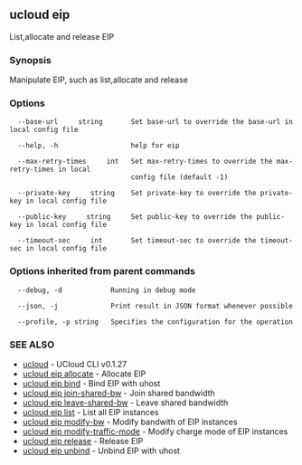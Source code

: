 

## ucloud eip

List,allocate and release EIP

### Synopsis

Manipulate EIP, such as list,allocate and release

### Options

```
  --base-url     string       Set base-url to override the base-url in local config file 

  --help, -h                  help for eip 

  --max-retry-times     int   Set max-retry-times to override the max-retry-times in local
                              config file (default -1) 

  --private-key     string    Set private-key to override the private-key in local config file 

  --public-key     string     Set public-key to override the public-key in local config file 

  --timeout-sec     int       Set timeout-sec to override the timeout-sec in local config file 

```

### Options inherited from parent commands

```
  --debug, -d            Running in debug mode 

  --json, -j             Print result in JSON format whenever possible 

  --profile, -p string   Specifies the configuration for the operation 

```

### SEE ALSO

* [ucloud](developer/cli/cmd/ucloud)	 - UCloud CLI v0.1.27
* [ucloud eip allocate](developer/cli/cmd/ucloud/eip/allocate)	 - Allocate EIP
* [ucloud eip bind](developer/cli/cmd/ucloud/eip/bind)	 - Bind EIP with uhost
* [ucloud eip join-shared-bw](developer/cli/cmd/ucloud/eip/join-shared-bw)	 - Join shared bandwidth
* [ucloud eip leave-shared-bw](developer/cli/cmd/ucloud/eip/leave-shared-bw)	 - Leave shared bandwidth
* [ucloud eip list](developer/cli/cmd/ucloud/eip/list)	 - List all EIP instances
* [ucloud eip modify-bw](developer/cli/cmd/ucloud/eip/modify-bw)	 - Modify bandwith of EIP instances
* [ucloud eip modify-traffic-mode](developer/cli/cmd/ucloud/eip/modify-traffic-mode)	 - Modify charge mode of EIP instances
* [ucloud eip release](developer/cli/cmd/ucloud/eip/release)	 - Release EIP
* [ucloud eip unbind](developer/cli/cmd/ucloud/eip/unbind)	 - Unbind EIP with uhost


